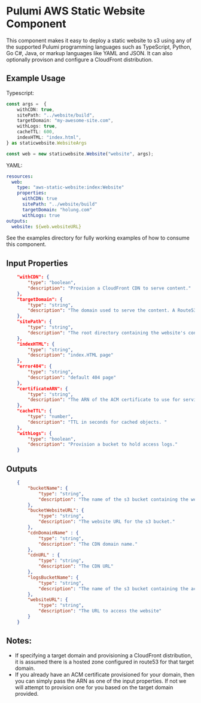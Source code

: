 # Pulumi AWS Static Website Component

This component makes it easy to deploy a static website to s3 using any of the supported Pulumi programming languages such as TypeScript, Python, Go C#, Java, or markup languages like YAML and JSON. It can also optionally provison and configure a CloudFront distribution.


## Example Usage

Typescript:
```typescript
const args =  {
    withCDN: true,
    sitePath: "../website/build",
    targetDomain: "my-awesome-site.com",
    withLogs: true,
    cacheTTL: 600,
    indexHTML: "index.html",
} as staticwebsite.WebsiteArgs

const web = new staticwebsite.Website("website", args);

```

YAML:
```yaml
resources:
  web:
    type: "aws-static-website:index:Website"
    properties:
      withCDN: true
      sitePath: "../website/build"
      targetDomain: "holung.com"
      withLogs: true
outputs:
  website: ${web.websiteURL}
```
See the examples directory for fully working examples of how to consume this component.

## Input Properties

```json
    "withCDN": {
        "type": "boolean",
        "description": "Provision a CloudFront CDN to serve content."
    },
    "targetDomain": {
        "type": "string",
        "description": "The domain used to serve the content. A Route53 hosted zone must exist for this domain."
    },
    "sitePath": {
        "type": "string",
        "description": "The root directory containing the website's contents."
    },
    "indexHTML": {
        "type": "string",
        "description": "index.HTML page"
    },
    "error404": {
        "type": "string",
        "description": "default 404 page"
    },
    "certificateARN": {
        "type": "string",
        "description": "The ARN of the ACM certificate to use for serving HTTPS. If one is not provided, a certificate will be created during th providioning process."
    },
    "cacheTTL": {
        "type": "number",
        "description": "TTL in seconds for cached objects. "
    },
    "withLogs": {
        "type": "boolean",
        "description": "Provision a bucket to hold access logs."
    }
```

## Outputs

```json
    {
        "bucketName": {
            "type": "string",
            "description": "The name of the s3 bucket containing the website contents."
        },
        "bucketWebsiteURL": {
            "type": "string",
            "description": "The website URL for the s3 bucket."
        },
        "cdnDomainName" : {
            "type": "string",
            "description": "The CDN domain name."
        },
        "cdnURL" : {
            "type": "string",
            "description": "The CDN URL"
        },
        "logsBucketName": {
            "type": "string",
            "description": "The name of the s3 bucket containing the access logs."
        },
        "websiteURL": {
            "type": "string",
            "description": "The URL to access the website"
        }
    }
```

## Notes:

- If specifying a target domain and provisioning a CloudFront distribution, it is assumed there is a hosted zone configured in route53 for that target domain.
- If you already have an ACM certificate provisioned for your domain, then you can simply pass the ARN as one of the input properties. If not we will attempt to provision one for you based on the target domain provided.
